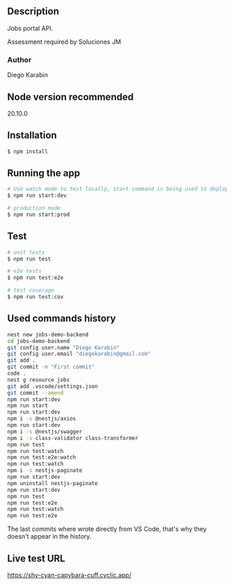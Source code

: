 ## Description
Jobs portal API.

Assessment required by Soluciones JM

### Author
Diego Karabin

## Node version recommended
20.10.0

## Installation

```bash
$ npm install
```

## Running the app

```bash
# Use watch mode to test locally, start command is being used to deploy in Cyclic
$ npm run start:dev

# production mode
$ npm run start:prod
```

## Test

```bash
# unit tests
$ npm run test

# e2e tests
$ npm run test:e2e

# test coverage
$ npm run test:cov
```

## Used commands history

```bash
nest new jobs-demo-backend
cd jobs-demo-backend
git config user.name "Diego Karabin"
git config user.email "diegokarabin@gmail.com"
git add .
git commit -m "First commit"
code .
nest g resource jobs
git add .vscode/settings.json
git commit --amend
npm run start:dev
npm run start
npm run start:dev
npm i -s @nestjs/axios
npm run start:dev
npm i -s @nestjs/swagger
npm i -s class-validator class-transformer
npm run test
npm run test:watch
npm run test:e2e:watch
npm run test:watch
npm i -s nestjs-paginate
npm run start:dev
npm uninstall nestjs-paginate
npm run start:dev
npm run test
npm run test:e2e
npm run test:watch
npm run test:e2e

```
The last commits where wrote directly from VS Code, that's why they doesn't appear in the history.

## Live test URL
https://shy-cyan-capybara-cuff.cyclic.app/

